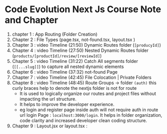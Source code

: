 # Code Evolution Next Js Course Note and Chapter

1. chapter 1 : App Routing (Folder Creation)
2. Chapter 2 : File Types (page.tsx, not-found.tsx, layout.tsx )
3. Chapter 3 : video Timeline (21:50) Dynamic Routes folder (`[producyId]`)
4. Chapter 4 : video Timeline (27:50) Nested Dynamic Routes folder (`products/[productId]/review/[reviewId]`)
5. Chapter 5 : video Timeline (31:22) Catch All segments folder (`[[...slug]]`) to capture all nested dynamic elements
6. Chapter 6 : video Timeline (37:32) not-found Page
7. Chapter 7 : video Timeline (42:45) File Colocation | Private Folders
8. Chapter 8 : video Timeline (48:45) Route Groups -> folder `(auth)` this curly braces help to denote the nextjs folder is not for route <br>
   - It is used to logically organize our routes and project files without impacting the url structure.
   - It helps to improve the developer experience.
   - eg login and register page inside auth will not require auth in route url login Page : `localhost:3000/login`. It helps in folder organization, code clarity and increased developer clean coding structure.
9. Chapter 9 : Layout.jsx or layout.tsx :
